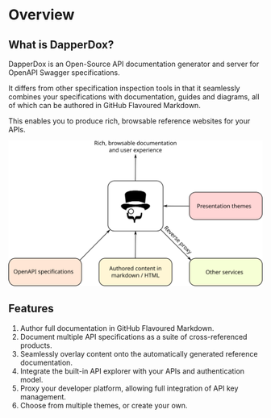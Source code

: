 # Overview

## What is DapperDox?

DapperDox is an Open-Source API documentation generator and server for OpenAPI Swagger specifications.

It differs from other specification inspection tools in that it seamlessly combines your specifications
with documentation, guides and diagrams, all of which can be authored in GitHub Flavoured Markdown.

This enables you to produce rich, browsable reference websites for your APIs. 

<div class="img-border"><div class="fiximage"><img src="/images/dapperdox_overview.svg" /></div></div>

## Features

1. Author full documentation in GitHub Flavoured Markdown.
2. Document multiple API specifications as a suite of cross-referenced products.
3. Seamlessly overlay content onto the automatically generated reference documentation.
4. Integrate the built-in API explorer with your APIs and authentication model.
5. Proxy your developer platform, allowing full integration of API key management.
6. Choose from multiple themes, or create your own.

